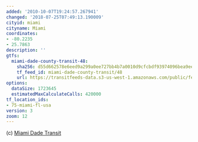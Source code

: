 ```yaml
---
added: '2010-10-07T19:24:57.267941'
changed: '2018-07-25T07:49:13.190009'
cityid: miami
cityname: Miami
coordinates:
- -80.2235
- 25.7863
description: ''
gtfs:
  miami-dade-county-transit-48:
    sha256: d55d662578e6eed9a299a0ee727bb4b7a0010d9cfcbdf93974096bea9ee0f7e5
    tf_feed_id: miami-dade-county-transit/48
    url: https://transitfeeds-data.s3-us-west-1.amazonaws.com/public/feeds/miami-dade-county-transit/48/20180615/gtfs.zip
options:
  dataSize: 1723645
  estimatedMaxCalculateCalls: 420000
tf_location_ids:
- 75-miami-fl-usa
version: 3
zoom: 12
---
```


(c) [Miami Dade Transit](http://www.miamidade.gov/transit)
